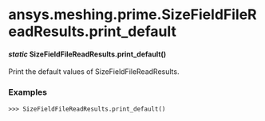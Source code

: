 # ansys.meshing.prime.SizeFieldFileReadResults.print_default

#### *static* SizeFieldFileReadResults.print_default()

Print the default values of SizeFieldFileReadResults.

### Examples

```pycon
>>> SizeFieldFileReadResults.print_default()
```

<!-- !! processed by numpydoc !! -->
